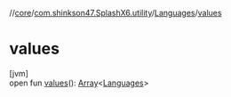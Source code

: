 //[core](../../../index.md)/[com.shinkson47.SplashX6.utility](../index.md)/[Languages](index.md)/[values](values.md)

# values

[jvm]\
open fun [values](values.md)(): [Array](https://kotlinlang.org/api/latest/jvm/stdlib/kotlin/-array/index.html)&lt;[Languages](index.md)&gt;
